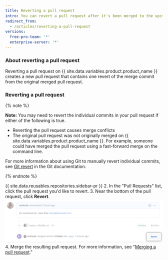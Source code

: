 ```yaml
---
title: Reverting a pull request
intro: You can revert a pull request after it's been merged to the upstream branch.
redirect_from:
  - /articles/reverting-a-pull-request
versions:
  free-pro-team: '*'
  enterprise-server: '*'
---
```

### About reverting a pull request

Reverting a pull request on {{ site.data.variables.product.product_name }} creates a new pull request that contains one revert of the merge commit from the original merged pull request.

### Reverting a pull request

{% note %}

**Note:** You may need to revert the individual commits in your pull request if either of the following is true.

- Reverting the pull request causes merge conflicts
- The original pull request was not originally merged on {{ site.data.variables.product.product_name }}. For example, someone could have merged the pull request using a fast-forward merge on the command line.

For more information about using Git to manually revert individual commits, see [Git revert](https://git-scm.com/docs/git-revert.html) in the Git documentation.

{% endnote %}

{{ site.data.reusables.repositories.sidebar-pr }}
2. In the "Pull Requests" list, click the pull request you'd like to revert.
3. Near the bottom of the pull request, click **Revert**.
  ![Revert pull request link](/assets/images/help/pull_requests/revert-pull-request-link.png)
4. Merge the resulting pull request. For more information, see "[Merging a pull request](/github/collaborating-with-issues-and-pull-requests/merging-a-pull-request)."
